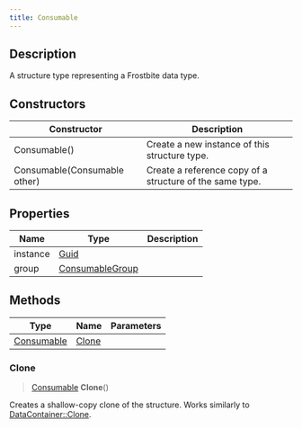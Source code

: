 ```yaml
---
title: Consumable
---
```

## Description

A structure type representing a Frostbite data type.

## Constructors

| Constructor                  | Description                                              |
| ---------------------------- | -------------------------------------------------------- |
| Consumable()                 | Create a new instance of this structure type.            |
| Consumable(Consumable other) | Create a reference copy of a structure of the same type. |

## Properties

| Name     | Type                               | Description |
| -------- | ---------------------------------- | ----------- |
| instance | [Guid](/vext/ref/shared/class/guid)  |             |
| group    | [ConsumableGroup](ConsumableGroup) |             |

## Methods

| Type                     | Name            | Parameters |
| ------------------------ | --------------- | ---------- |
| [Consumable](Consumable) | [Clone](#clone) |            |

### Clone

> [Consumable](Consumable) **Clone**()

Creates a shallow-copy clone of the structure. Works similarly to [DataContainer::Clone](/vext/ref/shared/class/datacontainer#clone).
